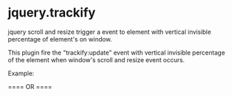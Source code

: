 jquery.trackify
===============

jquery scroll and resize trigger a event to element with vertical invisible percentage of element's on window.

This plugin fire the "trackify:update" event with vertical invisible percentage of the element when window's scroll and resize event occurs.

Example:

<div class="featured-overlay">
</div>

<script>
$(function(){
    $('.featured-overlay').trackify();
    $('.featured-overlay').bind("trackify:update", function(event, elem, percent){
        $(this).stop();
        $(this).animate({opacity: percent}, 600);
    });
});
</script>

 ==== OR ====

<script>
$(function(){
    $('.featured-overlay').trackify(function(elem, percent){
        $(elem).stop();
        $(elem).animate({opacity: percent}, 600);
    });
});
</script>